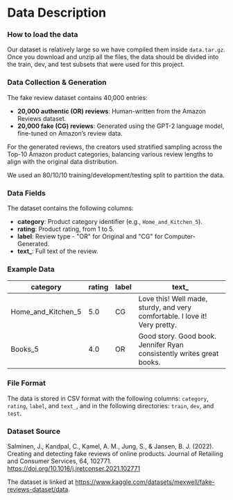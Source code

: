 # Data Description

### How to load the data
Our dataset is relatively large so we have compiled them inside `data.tar.gz`. Once you download and unzip all the files, the data should be divided into the train, dev, and test subsets that were used for this project.

### Data Collection & Generation

The fake review dataset contains 40,000 entries:

- **20,000 authentic (OR) reviews**: Human-written from the Amazon Reviews dataset.
- **20,000 fake (CG) reviews**: Generated using the GPT-2 language model, fine-tuned on Amazon’s review data.

For the generated reviews, the creators used stratified sampling across the Top-10 Amazon product categories, balancing various review lengths to align with the original data distribution.

We used an 80/10/10 training/development/testing split to partition the data.

### Data Fields

The dataset contains the following columns:

- **category**: Product category identifier (e.g., `Home_and_Kitchen_5`).
- **rating**: Product rating, from 1 to 5.
- **label**: Review type - "OR" for Original and "CG" for Computer-Generated.
- **text\_**: Full text of the review.

### Example Data

| category           | rating | label | text\_                                                                      |
| ------------------ | ------ | ----- | --------------------------------------------------------------------------- |
| Home_and_Kitchen_5 | 5.0    | CG    | Love this! Well made, sturdy, and very comfortable. I love it! Very pretty. |
| Books_5            | 4.0    | OR    | Good story. Good book. Jennifer Ryan consistently writes great books.       |

### File Format

The data is stored in CSV format with the following columns: `category`, `rating`, `label`, and `text_`, and in the following directories: `train`, `dev`, and `test`.

### Dataset Source

Salminen, J., Kandpal, C., Kamel, A. M., Jung, S., & Jansen, B. J. (2022). Creating and detecting fake reviews of online products. Journal of Retailing and Consumer Services, 64, 102771. https://doi.org/10.1016/j.jretconser.2021.102771

The dataset is linked at https://www.kaggle.com/datasets/mexwell/fake-reviews-dataset/data.
